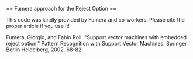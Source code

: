== Fumera approach for the Reject Option ==

This code was kindly provided by Fumera and co-workers. Please cite the proper article if you use it!

Fumera, Giorgio, and Fabio Roli. "Support vector machines with embedded reject option." Pattern Recognition with Support Vector Machines. Springer Berlin Heidelberg, 2002. 68-82.